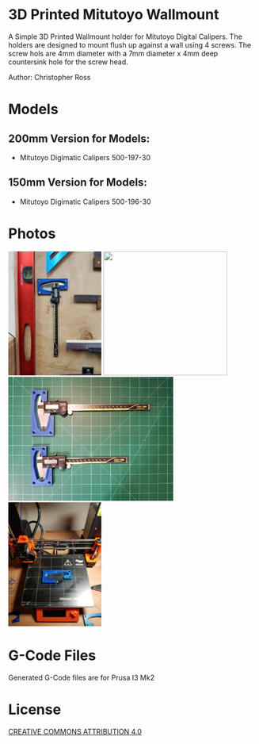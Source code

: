 # 3D Printed Mitutoyo Wallmount
A Simple 3D Printed Wallmount holder for Mitutoyo Digital Calipers.  The holders are designed to mount flush up against a wall using 4 screws.  The screw hols are 4mm diameter with a 7mm diameter x 4mm deep countersink hole for the screw head.

Author: Christopher Ross

# Models

## 200mm Version for Models:

* Mitutoyo Digimatic Calipers 500-197-30

## 150mm Version for Models:

* Mitutoyo Digimatic Calipers 500-196-30

# Photos

<img src="200mm_in_use.jpg" width=188 height=250 /> <img src="200mm_150mm_mat.jpg" width=250 height=250 /> <img src="200mm_150mm_mat_tools.jpg" width=333 height=250 /> <img src="200mm_printbed.jpg" width=188 height=250 />

# G-Code Files

Generated G-Code files are for Prusa I3 Mk2

# License
[CREATIVE COMMONS ATTRIBUTION 4.0](https://creativecommons.org/licenses/by/4.0/legalcode)
